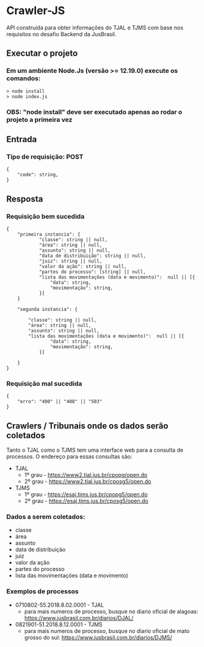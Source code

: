 # Crawler-JS
API construída para obter informações do TJAL e TJMS com base nos requisitos no desafio Backend da JusBrasil.

## Executar o projeto
### Em um ambiente Node.Js (versão >= 12.19.0) execute os comandos:
    > node install 
    > node index.js
### OBS: "node install" deve ser executado apenas ao rodar o projeto a primeira vez
## Entrada 
### Tipo de requisição: POST
    {
        "code": string,
    }

## Resposta
### Requisição bem sucedida
    {
        "primeira instancia": {
                "classe": string || null,
                "área": string || null,
                "assunto": string || null,
                "data de distribuição": string || null,
                "juiz": string || null,
                "valor da ação": string || null,
                "partes do processo": [string] || null,
                "lista das movimentações (data e movimento)":  null || [{
                    "data": string,
                    "movimentação": string,
                }] 
        }

        "segunda instancia": {
            
            "classe": string || null,
            "área": string || null,
            "assunto": string || null,
            "lista das movimentações (data e movimento)":  null || [{
                    "data": string,
                    "movimentação": string,
                }]
            
        }
    }
### Requisição mal sucedida
    {
        "erro": "400" || "408" || "503"
    }

## Crawlers / Tribunais onde os dados serão coletados

Tanto o TJAL como o TJMS tem uma interface web para a consulta de processos. O endereço para essas consultas são:

* TJAL
  - 1º grau - https://www2.tjal.jus.br/cpopg/open.do
  - 2º grau - https://www2.tjal.jus.br/cposg5/open.do
* TJMS
  - 1º grau - https://esaj.tjms.jus.br/cpopg5/open.do
  - 2º grau - https://esaj.tjms.jus.br/cposg5/open.do

### Dados a serem coletados:

* classe
* área
* assunto
* data de distribuição
* juiz
* valor da ação
* partes do processo
* lista das movimentações (data e movimento)

### Exemplos de processos
* 0710802-55.2018.8.02.0001 - TJAL
  - para mais numeros de processo, busque no diario oficial de alagoas: https://www.jusbrasil.com.br/diarios/DJAL/
* 0821901-51.2018.8.12.0001  - TJMS
  - para mais numeros de processo, busque no diario oficial de mato grosso do sul: https://www.jusbrasil.com.br/diarios/DJMS/

